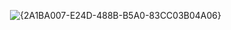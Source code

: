 <img> ![{2A1BA007-E24D-488B-B5A0-83CC03B04A06}](https://github.com/user-attachments/assets/16b08eed-abe9-4fe0-b525-88ff959a3eba)
